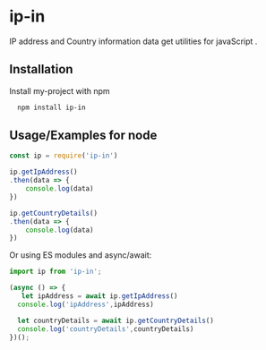 # ip-in
IP address and Country information data get  utilities for javaScript .



## Installation

Install my-project with npm

```bash
  npm install ip-in
```



## Usage/Examples for node 



```js
const ip = require('ip-in')

ip.getIpAddress()
.then(data => {
    console.log(data)
})

ip.getCountryDetails()
.then(data => {
    console.log(data)
})
```


Or using ES modules and async/await:

```js
import ip from 'ip-in';

(async () => {
   let ipAddress = await ip.getIpAddress()
  console.log('ipAddress',ipAddress)

  let countryDetails = await ip.getCountryDetails()
  console.log('countryDetails',countryDetails)
})();
```



